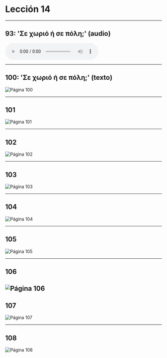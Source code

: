 # Lección 14

---

## 93: 'Σε χωριό ή σε πόλη;' (audio)

<audio controls="controls">
  <source type="audio/mpeg" src="../GM_Audios/14_Se_khorio_e_se_poli.mp3"></source>
</audio>

---

## 100: 'Σε χωριό ή σε πόλη;' (texto)

![Página 100](Metodo/Textbook_Pagina_100.png)

---

## 101

![Página 101](Metodo/Textbook_Pagina_101.png)

---

## 102

![Página 102](Metodo/Textbook_Pagina_102.png)

---

## 103

![Página 103](Metodo/Textbook_Pagina_103.png)

---

## 104

![Página 104](Metodo/Textbook_Pagina_104.png)

---

## 105

![Página 105](Metodo/Textbook_Pagina_105.png)

---

## 106

![Página 106](Metodo/Textbook_Pagina_106.png)
---

## 107

![Página 107](Metodo/Textbook_Pagina_107.png)

---

## 108

![Página 108](Metodo/Textbook_Pagina_108.png)
